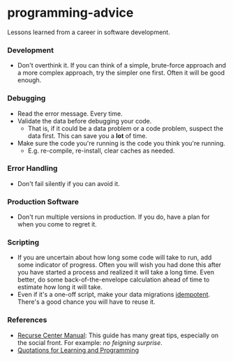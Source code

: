 # programming-advice
Lessons learned from a career in software development.

### Development
- Don't overthink it. If you can think of a simple, brute-force approach and a more complex approach, try the simpler one first. Often it will be good enough. 

### Debugging

- Read the error message. Every time.
- Validate the data before debugging your code.
  - That is, if it could be a data problem or a code problem, suspect the data first. This can save you a **lot** of time.
- Make sure the code you're running is the code you think you're running.
  - E.g. re-compile, re-install, clear caches as needed.
  
### Error Handling

- Don't fail silently if you can avoid it.

### Production Software

- Don't run multiple versions in production. If you do, have a plan for when you come to regret it. 

### Scripting

- If you are uncertain about how long some code will take to run, add some indicator of progress. Often you will wish you had done this after you have started a process and realized it will take a long time. Even better, do some back-of-the-envelope calculation ahead of time to estimate how long it will take. 
- Even if it's a one-off script, make your data migrations [idempotent](https://en.wikipedia.org/wiki/Idempotence). There's a good chance you will have to reuse it. 

### References

- [Recurse Center Manual](https://www.recurse.com/manual): This guide has many great tips, especially on the social front. For example: *no feigning surprise*. 
- [Quotations for Learning and Programming](http://www.cs.cmu.edu/~pattis/quotations.html)
